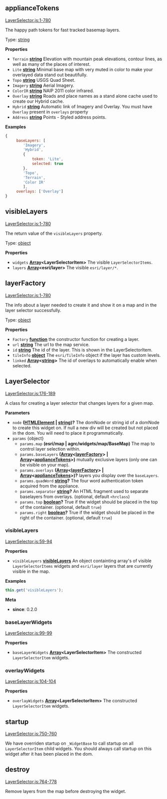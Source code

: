 <!-- Generated by documentation.js. Update this documentation by updating the source code. -->

## applianceTokens

[LayerSelector.js:1-780](https://github.com/agrc-widgets/layer-selector/blob/986e68e3953ecb3dca756fecb3f320ccf8b21086/LayerSelector.js#L1-L780 "Source code on GitHub")

The happy path tokens for fast tracked basemap layers.

Type: [string](https://developer.mozilla.org/en-US/docs/Web/JavaScript/Reference/Global_Objects/String)

**Properties**

-   `Terrain` **[string](https://developer.mozilla.org/en-US/docs/Web/JavaScript/Reference/Global_Objects/String)** Elevation with mountain peak elevations, contour lines,
    as well as many of the places of interest.
-   `Lite` **[string](https://developer.mozilla.org/en-US/docs/Web/JavaScript/Reference/Global_Objects/String)** Minimal base map with very muted in color to make your overlayed data stand out beautifully.
-   `Topo` **[string](https://developer.mozilla.org/en-US/docs/Web/JavaScript/Reference/Global_Objects/String)** USGS Quad Sheet.
-   `Imagery` **[string](https://developer.mozilla.org/en-US/docs/Web/JavaScript/Reference/Global_Objects/String)** Aerial Imagery.
-   `ColorIR` **[string](https://developer.mozilla.org/en-US/docs/Web/JavaScript/Reference/Global_Objects/String)** NAIP 2011 color infrared.
-   `Overlay` **[string](https://developer.mozilla.org/en-US/docs/Web/JavaScript/Reference/Global_Objects/String)** Roads and place names as a stand alone cache used to create our Hybrid cache.
-   `Hybrid` **[string](https://developer.mozilla.org/en-US/docs/Web/JavaScript/Reference/Global_Objects/String)** Automatic link of Imagery and Overlay. You must have `Overlay` present in `overlays` property
-   `Address` **[string](https://developer.mozilla.org/en-US/docs/Web/JavaScript/Reference/Global_Objects/String)** Points - Styled address points.

**Examples**

```javascript
{
     baseLayers: [
        'Imagery',
        'Hybrid',
        {
            token: 'Lite',
            selected: true
        },
        'Topo',
        'Terrain',
        'Color IR'
        ],
     overlays: ['Overlay']
}
```

## visibleLayers

[LayerSelector.js:1-780](https://github.com/agrc-widgets/layer-selector/blob/986e68e3953ecb3dca756fecb3f320ccf8b21086/LayerSelector.js#L1-L780 "Source code on GitHub")

The return value of the `visibleLayers` property.

Type: [object](https://developer.mozilla.org/en-US/docs/Web/JavaScript/Reference/Global_Objects/Object)

**Properties**

-   `widgets` **[Array](https://developer.mozilla.org/en-US/docs/Web/JavaScript/Reference/Global_Objects/Array)&lt;LayerSelectorItem>** The visible `LayerSelectorItems`.
-   `layers` **[Array](https://developer.mozilla.org/en-US/docs/Web/JavaScript/Reference/Global_Objects/Array)&lt;esri/layer>** The visible `esri/layer/*`.

## layerFactory

[LayerSelector.js:1-780](https://github.com/agrc-widgets/layer-selector/blob/986e68e3953ecb3dca756fecb3f320ccf8b21086/LayerSelector.js#L1-L780 "Source code on GitHub")

The info about a layer needed to create it and show it on a map and in the layer selector successfully.

Type: [object](https://developer.mozilla.org/en-US/docs/Web/JavaScript/Reference/Global_Objects/Object)

**Properties**

-   `Factory` **[function](https://developer.mozilla.org/en-US/docs/Web/JavaScript/Reference/Statements/function)** the constructor function for creating a layer.
-   `url` **[string](https://developer.mozilla.org/en-US/docs/Web/JavaScript/Reference/Global_Objects/String)** The url to the map service.
-   `id` **[string](https://developer.mozilla.org/en-US/docs/Web/JavaScript/Reference/Global_Objects/String)** The id of the layer. This is shown in the LayerSelectorItem.
-   `tileInfo` **[object](https://developer.mozilla.org/en-US/docs/Web/JavaScript/Reference/Global_Objects/Object)** The `esri/TileInfo` object if the layer has custom levels.
-   `linked` **[Array](https://developer.mozilla.org/en-US/docs/Web/JavaScript/Reference/Global_Objects/Array)&lt;[string](https://developer.mozilla.org/en-US/docs/Web/JavaScript/Reference/Global_Objects/String)>** The id of overlays to automatically enable when selected.

## LayerSelector

[LayerSelector.js:176-189](https://github.com/agrc-widgets/layer-selector/blob/986e68e3953ecb3dca756fecb3f320ccf8b21086/LayerSelector.js#L176-L189 "Source code on GitHub")

A class for creating a layer selector that changes layers for a given map.

**Parameters**

-   `node` **([HTMLElement](https://developer.mozilla.org/en-US/docs/Web/HTML/Element) \| [string](https://developer.mozilla.org/en-US/docs/Web/JavaScript/Reference/Global_Objects/String))?** The domNode or string id of a domNode to create this widget on. If null
    a new div will be created but not placed in the dom. You will need to place it programmatically.
-   `params`  {object}
    -   `params.map` **(esri/map | agrc/widgets/map/BaseMap)** The map to control layer selection within.
    -   `params.baseLayers` **([Array](https://developer.mozilla.org/en-US/docs/Web/JavaScript/Reference/Global_Objects/Array)&lt;[layerFactory](#layerfactory)> | [Array](https://developer.mozilla.org/en-US/docs/Web/JavaScript/Reference/Global_Objects/Array)&lt;[applianceTokens](#appliancetokens)>)** mutually exclusive layers
        (only one can be visible on your map).
    -   `params.overlays` **([Array](https://developer.mozilla.org/en-US/docs/Web/JavaScript/Reference/Global_Objects/Array)&lt;[layerFactory](#layerfactory)> | [Array](https://developer.mozilla.org/en-US/docs/Web/JavaScript/Reference/Global_Objects/Array)&lt;[applianceTokens](#appliancetokens)>)?** layers you display over the `baseLayers`.
    -   `params.quadWord` **[string](https://developer.mozilla.org/en-US/docs/Web/JavaScript/Reference/Global_Objects/String)?** The four word authentication token acquired from the appliance.
    -   `params.separator` **[string](https://developer.mozilla.org/en-US/docs/Web/JavaScript/Reference/Global_Objects/String)?** An HTML fragment used to
        separate baselayers from overlays. (optional, default `<hrclass`)
    -   `params.top` **[boolean](https://developer.mozilla.org/en-US/docs/Web/JavaScript/Reference/Global_Objects/Boolean)?** True if the widget should be placed in the top of the container. (optional, default `true`)
    -   `params.right` **[boolean](https://developer.mozilla.org/en-US/docs/Web/JavaScript/Reference/Global_Objects/Boolean)?** True if the widget should be placed in the right of the container. (optional, default `true`)

### visibleLayers

[LayerSelector.js:59-94](https://github.com/agrc-widgets/layer-selector/blob/986e68e3953ecb3dca756fecb3f320ccf8b21086/LayerSelector.js#L59-L94 "Source code on GitHub")

**Properties**

-   `visibleLayers` **[visibleLayers](#visiblelayers)** An object containting array's of visible `LayerSelectorItems` widgets
    and `esri/layer` layers that are currently visible in the map.

**Examples**

```javascript
this.get('visibleLayers');
```

**Meta**

-   **since**: 0.2.0

### baseLayerWidgets

[LayerSelector.js:99-99](https://github.com/agrc-widgets/layer-selector/blob/986e68e3953ecb3dca756fecb3f320ccf8b21086/LayerSelector.js#L99-L99 "Source code on GitHub")

**Properties**

-   `baseLayerWidgets` **[Array](https://developer.mozilla.org/en-US/docs/Web/JavaScript/Reference/Global_Objects/Array)&lt;LayerSelectorItem>** The constructed `LayerSelectorItem` widgets.

### overlayWidgets

[LayerSelector.js:104-104](https://github.com/agrc-widgets/layer-selector/blob/986e68e3953ecb3dca756fecb3f320ccf8b21086/LayerSelector.js#L104-L104 "Source code on GitHub")

**Properties**

-   `overlayWidgets` **[Array](https://developer.mozilla.org/en-US/docs/Web/JavaScript/Reference/Global_Objects/Array)&lt;LayerSelectorItem>** The constructed `LayerSelectorItem` widgets.

## startup

[LayerSelector.js:750-760](https://github.com/agrc-widgets/layer-selector/blob/986e68e3953ecb3dca756fecb3f320ccf8b21086/LayerSelector.js#L750-L760 "Source code on GitHub")

We have overriden startup on `_WidgetBase` to call startup on all `LayerSelectorItem` child widgets.
You should always call startup on this widget after it has been placed in the dom.

## destroy

[LayerSelector.js:764-778](https://github.com/agrc-widgets/layer-selector/blob/986e68e3953ecb3dca756fecb3f320ccf8b21086/LayerSelector.js#L764-L778 "Source code on GitHub")

Remove layers from the map before destroying the widget.
